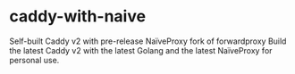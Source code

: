 # caddy-with-naive
Self-built Caddy v2 with pre-release NaïveProxy fork of forwardproxy
Build the latest Caddy v2 with the latest Golang and the latest NaïveProxy for personal use.

